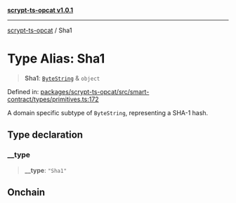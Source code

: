 [**scrypt-ts-opcat v1.0.1**](../README.md)

***

[scrypt-ts-opcat](../README.md) / Sha1

# Type Alias: Sha1

> **Sha1**: [`ByteString`](ByteString.md) & `object`

Defined in: [packages/scrypt-ts-opcat/src/smart-contract/types/primitives.ts:172](https://github.com/OPCAT-Labs/ts-tools/blob/e67b8657b34dbf57f8a4f9bdf87cdc2742db16bb/packages/scrypt-ts-opcat/src/smart-contract/types/primitives.ts#L172)

A domain specific subtype of `ByteString`, representing a SHA-1 hash.

## Type declaration

### \_\_type

> **\_\_type**: `"Sha1"`

## Onchain
